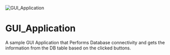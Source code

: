 ![GUI_Application](https://github.com/shyamk5/GUI_Application/assets/65010740/499059e1-f6a3-4023-8412-6518627860c3)
# GUI_Application
<p>A sample GUI Application that Performs Database connectivity and gets the information from the DB table based on the clicked buttons.
</p>
